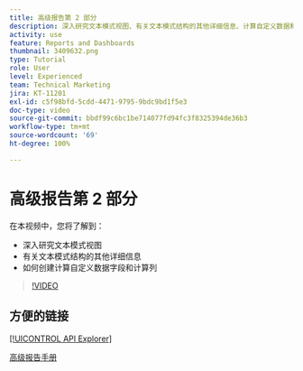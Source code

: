 ```yaml
---
title: 高级报告第 2 部分
description: 深入研究文本模式视图、有关文本模式结构的其他详细信息、计算自定义数据和计算列。
activity: use
feature: Reports and Dashboards
thumbnail: 3409632.png
type: Tutorial
role: User
level: Experienced
team: Technical Marketing
jira: KT-11201
exl-id: c5f98bfd-5cdd-4471-9795-9bdc9bd1f5e3
doc-type: video
source-git-commit: bbdf99c6bc1be714077fd94fc3f8325394de36b3
workflow-type: tm+mt
source-wordcount: '69'
ht-degree: 100%

---
```


# 高级报告第 2 部分

在本视频中，您将了解到：

* 深入研究文本模式视图
* 有关文本模式结构的其他详细信息
* 如何创建计算自定义数据字段和计算列

>[!VIDEO](https://video.tv.adobe.com/v/3409634/?quality=12&learn=on&enablevpops=1)

## 方便的链接

[[!UICONTROL API Explorer]](https://developer.adobe.com/workfront/api-explorer/)

[高级报告手册](/help/assets/advanced-reporting-manual.pdf)
